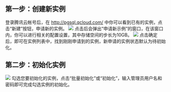 ## 第一步：创建新实例
登录腾讯云帐号后，在 http://pgsql.qcloud.com/ 中你可以看到已有的实例，点击“新建”按钮，申请新的实例。
![](https://mccdn.qcloud.com/static/img/2f1ebb07ceb944946c3a17da42a02577/image.png)
点击后会弹出“申请新示例”的窗口，在该窗口内，你可以进行相关的配置设置，其中存储空间的步长为10GB。
![](https://mccdn.qcloud.com/static/img/620eb05a83586b7af2804c419b89b392/image.jpg)
点击确定后，即可在实例列表中，找到刚刚申请到的实例，新申请的实例状态默认为待初始化。

## 第二步：初始化实例
![](https://mccdn.qcloud.com/static/img/91350c31b47336d7c888f0be0ec626ab/image.png)
勾选您要初始化的实例，点击“批量初始化”或“初始化”，输入管理员用户名和密码即可完成勾选实例的初始化。
